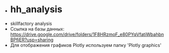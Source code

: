 - # hh_analysis
- skillfactory analysis
- Ссылка на базы данных: https://drive.google.com/drive/folders/1F8HRzmoF_e80PYqVfatiWbahbnBPfjER?usp=sharing
- Для отображения графиков Plotly используем папку 'Plotly graphics'
